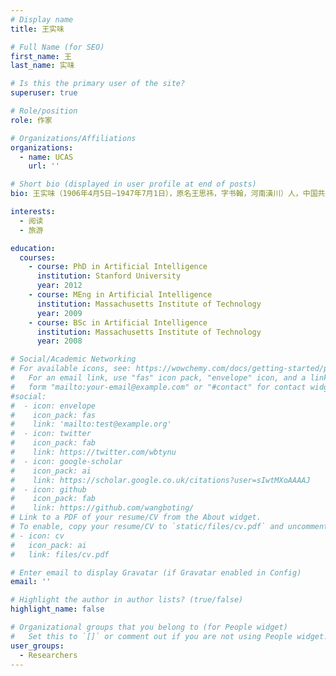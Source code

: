 ```yaml
---
# Display name
title: 王实味

# Full Name (for SEO)
first_name: 王
last_name: 实味

# Is this the primary user of the site?
superuser: true

# Role/position
role: 作家

# Organizations/Affiliations
organizations:
  - name: UCAS
    url: ''

# Short bio (displayed in user profile at end of posts)
bio: 王实味（1906年4月5日—1947年7月1日），原名王思祎，字书翰，河南潢川）人，中国共产党党员，1930年以后用实味的名字投稿，还用过苍沧，诗薇、石巍等笔名。 在延安整风运动中被捕，1947年7月1日被处死。

interests:
  - 阅读
  - 旅游

education:
  courses:
    - course: PhD in Artificial Intelligence
      institution: Stanford University
      year: 2012
    - course: MEng in Artificial Intelligence
      institution: Massachusetts Institute of Technology
      year: 2009
    - course: BSc in Artificial Intelligence
      institution: Massachusetts Institute of Technology
      year: 2008

# Social/Academic Networking
# For available icons, see: https://wowchemy.com/docs/getting-started/page-builder/#icons
#   For an email link, use "fas" icon pack, "envelope" icon, and a link in the
#   form "mailto:your-email@example.com" or "#contact" for contact widget.
#social:
#  - icon: envelope
#    icon_pack: fas
#    link: 'mailto:test@example.org'
#  - icon: twitter
#    icon_pack: fab
#    link: https://twitter.com/wbtynu
#  - icon: google-scholar
#    icon_pack: ai
#    link: https://scholar.google.co.uk/citations?user=sIwtMXoAAAAJ
#  - icon: github
#    icon_pack: fab
#    link: https://github.com/wangboting/
# Link to a PDF of your resume/CV from the About widget.
# To enable, copy your resume/CV to `static/files/cv.pdf` and uncomment the lines below.
# - icon: cv
#   icon_pack: ai
#   link: files/cv.pdf

# Enter email to display Gravatar (if Gravatar enabled in Config)
email: ''

# Highlight the author in author lists? (true/false)
highlight_name: false

# Organizational groups that you belong to (for People widget)
#   Set this to `[]` or comment out if you are not using People widget.
user_groups:
  - Researchers
---
```



